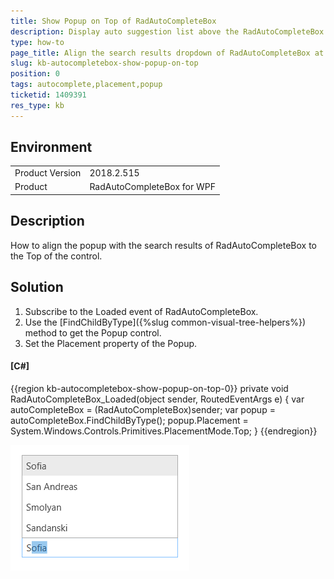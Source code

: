 ```yaml
---
title: Show Popup on Top of RadAutoCompleteBox
description: Display auto suggestion list above the RadAutoCompleteBox control.
type: how-to
page_title: Align the search results dropdown of RadAutoCompleteBox at Top
slug: kb-autocompletebox-show-popup-on-top
position: 0
tags: autocomplete,placement,popup
ticketid: 1409391
res_type: kb
---
```


## Environment
<table>
    <tbody>
	    <tr>
	    	<td>Product Version</td>
	    	<td>2018.2.515</td>
	    </tr>
	    <tr>
	    	<td>Product</td>
	    	<td>RadAutoCompleteBox for WPF</td>
	    </tr>
    </tbody>
</table>

## Description

How to align the popup with the search results of RadAutoCompleteBox to the Top of the control.

## Solution

1. Subscribe to the Loaded event of RadAutoCompleteBox.
2. Use the [FindChildByType<T>]({%slug common-visual-tree-helpers%}) method to get the Popup control.
3. Set the Placement property of the Popup.

#### __[C#]__
{{region kb-autocompletebox-show-popup-on-top-0}}
	private void RadAutoCompleteBox_Loaded(object sender, RoutedEventArgs e)
	{
		var autoCompleteBox = (RadAutoCompleteBox)sender;
		var popup = autoCompleteBox.FindChildByType<Popup>();
		popup.Placement = System.Windows.Controls.Primitives.PlacementMode.Top;
	}
{{endregion}}

![WPF ](images/kb-autocompletebox-show-popup-on-top-0.png)